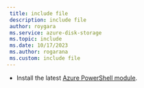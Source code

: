 ```yaml
---
 title: include file
 description: include file
 author: roygara
 ms.service: azure-disk-storage
 ms.topic: include
 ms.date: 10/17/2023
 ms.author: rogarana
 ms.custom: include file
---
```

- Install the latest [Azure PowerShell module](/powershell/azure/install-azure-powershell).